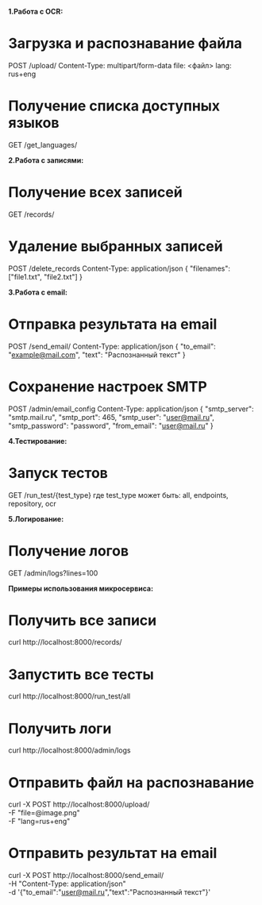 **1.Работа с OCR:**
# Загрузка и распознавание файла
POST /upload/
Content-Type: multipart/form-data
file: <файл>
lang: rus+eng

# Получение списка доступных языков
GET /get_languages/

**2.Работа с записями:**
# Получение всех записей
GET /records/

# Удаление выбранных записей
POST /delete_records
Content-Type: application/json
{
    "filenames": ["file1.txt", "file2.txt"]
}

**3.Работа с email:**
# Отправка результата на email
POST /send_email/
Content-Type: application/json
{
    "to_email": "example@mail.com",
    "text": "Распознанный текст"
}

# Сохранение настроек SMTP
POST /admin/email_config
Content-Type: application/json
{
    "smtp_server": "smtp.mail.ru",
    "smtp_port": 465,
    "smtp_user": "user@mail.ru",
    "smtp_password": "password",
    "from_email": "user@mail.ru"
}

**4.Тестирование:**
# Запуск тестов
GET /run_test/{test_type}
где test_type может быть: all, endpoints, repository, ocr

**5.Логирование:**
# Получение логов
GET /admin/logs?lines=100

**Примеры использования микросервиса:**
# Получить все записи
curl http://localhost:8000/records/

# Запустить все тесты
curl http://localhost:8000/run_test/all

# Получить логи
curl http://localhost:8000/admin/logs

# Отправить файл на распознавание
curl -X POST http://localhost:8000/upload/ \
  -F "file=@image.png" \
  -F "lang=rus+eng"

# Отправить результат на email
curl -X POST http://localhost:8000/send_email/ \
  -H "Content-Type: application/json" \
  -d '{"to_email":"user@mail.ru","text":"Распознанный текст"}'

